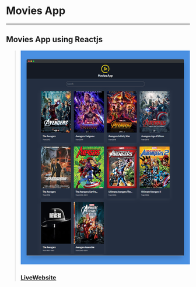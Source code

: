 # Movies App
---
Movies App using Reactjs
---
> ![Website](public/images/screenshotapp.png)
> ### [LiveWebsite](https://react-usergenerator.netlify.app/)


